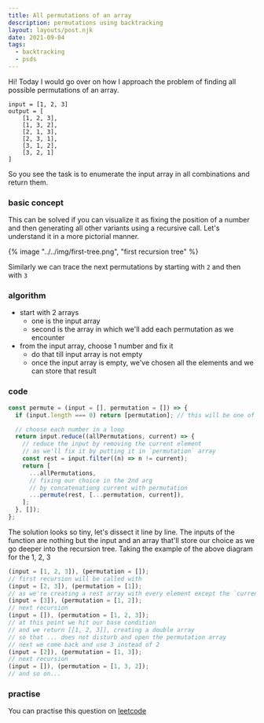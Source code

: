 ```yaml
---
title: All permutations of an array
description: permutations using backtracking
layout: layouts/post.njk
date: 2021-09-04
tags:
  - backtracking
  - psds
---
```


Hi! Today I would go over on how I approach the problem of finding all possible permutations of an array.

```
input = [1, 2, 3]
output = [
    [1, 2, 3],
    [1, 3, 2],
    [2, 1, 3],
    [2, 3, 1],
    [3, 1, 2],
    [3, 2, 1]
]
```

So you see the task is to enumerate the input array in all combinations and return them.

### basic concept

This can be solved if you can visualize it as fixing the position of a number and then generating all other variants using a recursive call. Let's understand it in a more pictorial manner.

{% image "../../img/first-tree.png", "first recursion tree" %}

Similarly we can trace the next permutations by starting with `2` and then with `3`

### algorithm

- start with 2 arrays
  - one is the input array
  - second is the array in which we'll add each permutation as we encounter
- from the input array, choose 1 number and fix it
  - do that till input array is not empty
  - once the input array is empty, we've chosen all the elements and we can store that result

### code

```js
const permute = (input = [], permutation = []) => {
  if (input.length === 0) return [permutation]; // this will be one of the result

  // choose each number in a loop
  return input.reduce((allPermutations, current) => {
    // reduce the input by removing the current element
    // as we'll fix it by putting it in `permutation` array
    const rest = input.filter((n) => n != current);
    return [
      ...allPermutations,
      // fixing our choice in the 2nd arg
      // by concatenationg current with permutation
      ...permute(rest, [...permutation, current]),
    ];
  }, []);
};
```

The solution looks so tiny, let's dissect it line by line. The inputs of the function are nothing but the input and an array that'll store our choice as we go deeper into the recursion tree. Taking the example of the above diagram for the 1, 2, 3

```js
(input = [1, 2, 3]), (permutation = []);
// first recursion will be called with
(input = [2, 3]), (permutation = [1]);
// as we're creating a rest array with every element except the `current` which is 1
(input = [3]), (permutation = [1, 2]);
// next recursion
(input = []), (permutation = [1, 2, 3]);
// at this point we hit our base condition
// and we return [[1, 2, 3]], creating a double array
// so that ... does not disturb and open the permutation array
// next we come back and use 3 instead of 2
(input = [2]), (permutation = [1, 3]);
// next recursion
(input = []), (permutation = [1, 3, 2]);
// and so on...
```

### practise

You can practise this question on [leetcode](https://leetcode.com/problems/permutations/)

